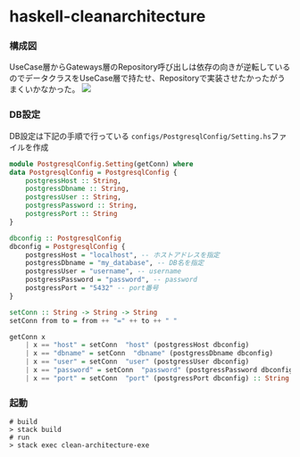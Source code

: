 # haskell-cleanarchitecture
### 構成図
UseCase層からGateways層のRepository呼び出しは依存の向きが逆転しているのでデータクラスをUseCase層で持たせ、Repositoryで実装させたかったがうまくいかなかった。
![](https://user-images.githubusercontent.com/43517870/75620578-c2a15e00-5bcd-11ea-9f9a-28214d3e6776.png)

### DB設定
DB設定は下記の手順で行っている
`configs/PostgresqlConfig/Setting.hs`ファイルを作成

```Setting.hs
module PostgresqlConfig.Setting(getConn) where
data PostgresqlConfig = PostgresqlConfig {
    postgressHost :: String,
    postgressDbname :: String,
    postgressUser :: String,
    postgressPassword :: String,
    postgressPort :: String
}

dbconfig :: PostgresqlConfig
dbconfig = PostgresqlConfig {
    postgressHost = "localhost", -- ホストアドレスを指定
    postgressDbname = "my_database", -- DB名を指定
    postgressUser = "username", -- username
    postgressPassword = "password", -- password
    postgressPort = "5432" -- port番号
}

setConn :: String -> String -> String
setConn from to = from ++ "=" ++ to ++ " "

getConn x
    | x == "host" = setConn  "host" (postgressHost dbconfig)
    | x == "dbname" = setConn  "dbname" (postgressDbname dbconfig)
    | x == "user" = setConn  "user" (postgressUser dbconfig)
    | x == "password" = setConn  "password" (postgressPassword dbconfig)
    | x == "port" = setConn  "port" (postgressPort dbconfig) :: String
```


### 起動

```
# build
> stack build
# run
> stack exec clean-architecture-exe
```



